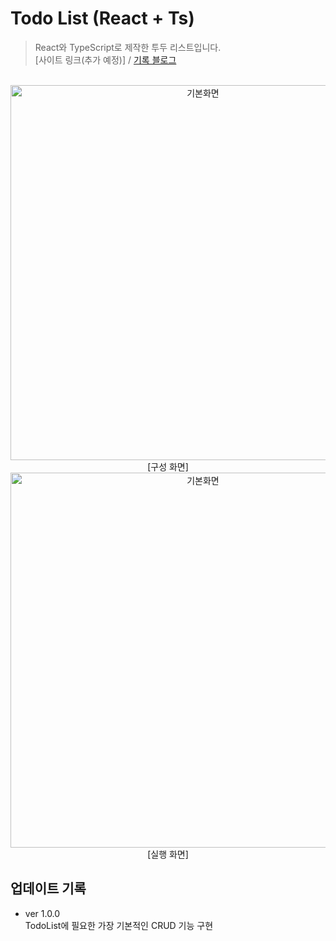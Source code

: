 # Todo List (React + Ts)

> React와 TypeScript로 제작한 투두 리스트입니다.<br>
> [사이트 링크(추가 예정)] / [기록 블로그](https://velog.io/@938938/ReactTs-Todo)

<br>

<center>
<img width="600" alt="기본화면" src="https://velog.velcdn.com/images/938938/post/de005318-bf79-4547-a505-e2d0221a1585/image.png">
[구성 화면]
<br>
<img width="600" alt="기본화면" src="https://velog.velcdn.com/images/938938/post/c99c0bc1-a6a2-4ef1-856c-14ab5d4d03d6/image.png">
[실행 화면]
</center>

## 업데이트 기록

- ver 1.0.0 <br>
  TodoList에 필요한 가장 기본적인 CRUD 기능 구현